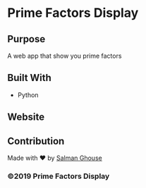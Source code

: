 # Prime Factors Display

## Purpose
A web app that show you prime factors

## Built With
* Python

## Website

## Contribution
Made with ❤️ by [Salman Ghouse](http://www.salmanwebdeveloper.com)

### ©️2019 Prime Factors Display
